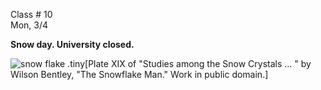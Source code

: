 
<div class="lecture2">
<div class="column_date">

Class # 10 <br>
Mon, 3/4

</div>

<div class="column_materials">
<p markdown="block">

__Snow day. University closed.__

<img src="https://upload.wikimedia.org/wikipedia/commons/9/92/Snowflake7.png" alt="snow flake">
.tiny[Plate XIX of "Studies among the Snow Crystals ... " by Wilson Bentley, "The Snowflake Man." Work in public domain.]



</p>
</div>

<div class="column_assign">
<p markdown="block">


</p>
</div>

</div>
